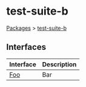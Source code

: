# test-suite-b

[Packages](/) > [test-suite-b](/test-suite-b/)

## Interfaces

| Interface | Description |
| - | - |
| [Foo](/test-suite-b/foo-interface) | Bar |
